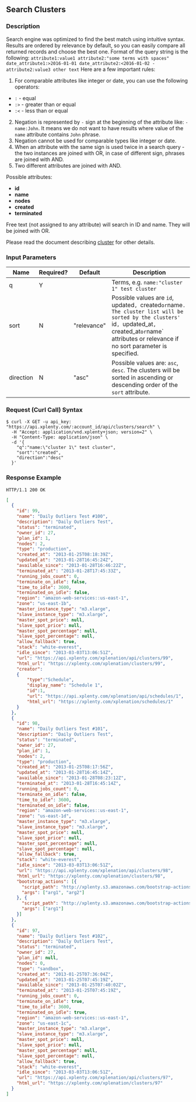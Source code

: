 ## Search Clusters

### Description
Search engine was optimized to find the best match using intuitive syntax. Results are ordered by relevance by default, so you can easily compare all returned records and choose the best one.
Format of the query string is the following:
`attribute1:value1 attribute2:"some terms with spaces" date_attribute1:>2016-01-01 date_attribute2:<2016-01-02 -attribute2:value3 other text`
Here are a few important rules:

1. For comparable attributes like integer or date, you can use the following operators:
  * `:` - equal
  * `:>` - greater than or equal
  * `:<` - less than or equal
2. Negation is represented by `-` sign at the beginning of the attribute like: `-name:John`. It means we do not want to have results where value of the `name` attribute contains `John` phrase.
3. Negation cannot be used for comparable types like integer or date.
3. When an attribute with the same sign is used twice in a search query - the two instances are joined with OR, in case of different sign, phrases are joined with AND.
4. Two different attributes are joined with AND.

Possible attributes:

* **id**
* **name**
* **nodes**
* **created**
* **terminated**

Free text (not assigned to any attribute) will search in ID and name. They will be joined with OR.

Please read the document describing [cluster](https://github.com/xplenty/xplenty-api-doc-v2/blob/master/resources/cluster.md) for other details.


### Input Parameters

|Name|Required?|Default|Description|
|----|---------|-------|-----------|
q|Y| |Terms, e.g. `name:"cluster 1" test cluster`
sort|N|"relevance"|Possible values are `id`, updated`, `created` or `name`. The cluster list will be sorted by the clusters' `id`, `updated_at`, `created_at` or `name` attributes or relevance if no sort parameter is specified.
direction|N|"asc"|Possible values are: `asc`, `desc`. The clusters will be sorted in ascending or descending order of the `sort` attribute.

### Request (Curl Call) Syntax
```shell
$ curl -X GET -u api_key: "https://api.xplenty.com/:account_id/api/clusters/search" \
  -H "Accept: application/vnd.xplenty+json; version=2" \
  -H "Content-Type: application/json" \
  -d '{
    "q":"name:\"cluster 1\" test cluster",
    "sort":"created",
    "direction":"desc"
  }'
```

### Response Example
```HTTP
HTTP/1.1 200 OK
```

```json
[
  {
    "id": 99,
    "name": "Daily Outliers Test #100",
    "description": "Daily Outliers Test",
    "status": "terminated",
    "owner_id": 27,
    "plan_id": 1,
    "nodes": 2,
    "type": "production",
    "created_at": "2013-01-25T08:18:39Z",
    "updated_at": "2013-01-28T16:45:24Z",
    "available_since": "2013-01-28T16:46:22Z",
    "terminated_at": "2013-01-28T17:45:33Z",
    "running_jobs_count": 0,
    "terminate_on_idle": false,
    "time_to_idle": 3600,
    "terminated_on_idle": false,
    "region": "amazon-web-services::us-east-1",
    "zone": "us-east-1b",
    "master_instance_type": "m3.xlarge",
    "slave_instance_type": "m3.xlarge",
    "master_spot_price": null,
    "slave_spot_price": null,
    "master_spot_percentage": null,
    "slave_spot_percentage": null,
    "allow_fallback": true,
    "stack": "white-everest",
    "idle_since": "2013-03-03T13:06:51Z",
    "url": "https://api.xplenty.com/xplenation/api/clusters/99",
    "html_url": "https://xplenty.com/xplenation/clusters/99",
    "creator":
    {
        "type":"Schedule",
        "display_name": "Schedule 1",
        "id":1,
        "url": "https://api.xplenty.com/xplenation/api/schedules/1",
        "html_url": "https://xplenty.com/xplenation/schedules/1"
    }
  },
  {
    "id": 98,
    "name": "Daily Outliers Test #101",
    "description": "Daily Outliers Test",
    "status": "terminated",
    "owner_id": 27,
    "plan_id": 1,
    "nodes": 2,
    "type": "production",
    "created_at": "2013-01-25T08:17:56Z",
    "updated_at": "2013-01-28T16:45:14Z",
    "available_since": "2013-01-28T08:23:12Z",
    "terminated_at": "2013-01-28T16:45:14Z",
    "running_jobs_count": 0,
    "terminate_on_idle": false,
    "time_to_idle": 3600,
    "terminated_on_idle": false,
    "region": "amazon-web-services::us-east-1",
    "zone": "us-east-1d",
    "master_instance_type": "m3.xlarge",
    "slave_instance_type": "m3.xlarge",
    "master_spot_price": null,
    "slave_spot_price": null,
    "master_spot_percentage": null,
    "slave_spot_percentage": null,
    "allow_fallback": true,
    "stack": "white-everest",
    "idle_since": "2013-03-03T13:06:51Z",
    "url": "https://api.xplenty.com/xplenation/api/clusters/98",
    "html_url": "https://xplenty.com/xplenation/clusters/98",
    "bootstrap_actions": [{
      "script_path": "http://xplenty.s3.amazonaws.com/bootstrap-actions/file1.tar.gz",
      "args": ["arg1", "arg2"]
    }, {
      "script_path": "http://xplenty.s3.amazonaws.com/bootstrap-actions/file1.tar.gz",
      "args": ["arg1"]
    }]
  },
  {
    "id": 97,
    "name": "Daily Outliers Test #102",
    "description": "Daily Outliers Test",
    "status": "terminated",
    "owner_id": 27,
    "plan_id": null,
    "nodes": 0,
    "type": "sandbox",
    "created_at": "2013-01-25T07:36:04Z",
    "updated_at": "2013-01-25T07:45:19Z",
    "available_since": "2013-01-25T07:40:02Z",
    "terminated_at": "2013-01-25T07:45:19Z",
    "running_jobs_count": 0,
    "terminate_on_idle": true,
    "time_to_idle": 3600,
    "terminated_on_idle": true,
    "region": "amazon-web-services::us-east-1",
    "zone": "us-east-1c",
    "master_instance_type": "m3.xlarge",
    "slave_instance_type": "m3.xlarge",
    "master_spot_price": null,
    "slave_spot_price": null,
    "master_spot_percentage": null,
    "slave_spot_percentage": null,
    "allow_fallback": true,
    "stack": "white-everest",
    "idle_since": "2013-03-03T13:06:51Z",
    "url": "https://api.xplenty.com/xplenation/api/clusters/97",
    "html_url": "https://xplenty.com/xplenation/clusters/97"
  }
]
```

